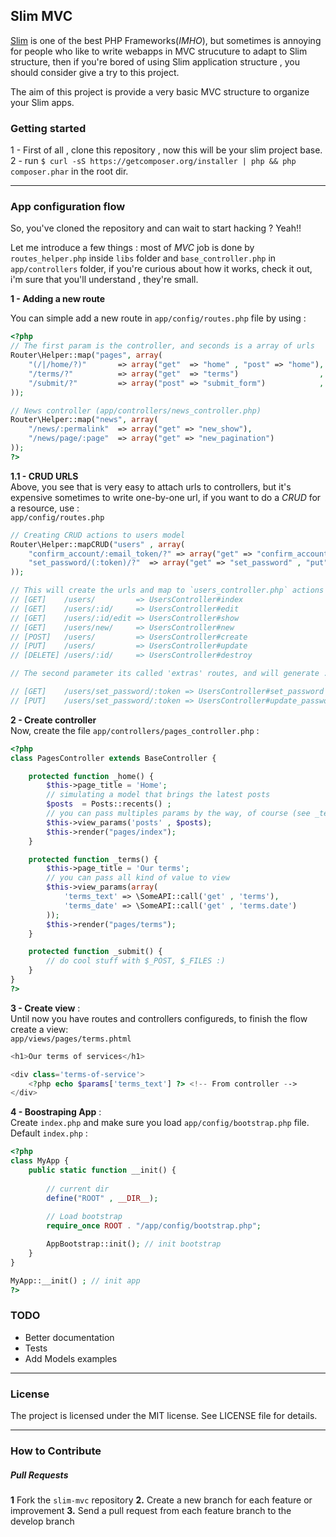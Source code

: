 ## Slim MVC

[Slim](https://github.com/codeguy/Slim) is one of the best PHP Frameworks(*IMHO*), but sometimes is annoying for people who like to write webapps in MVC strucuture to adapt to Slim structure, then if you're  bored of using Slim application structure , you should consider give a try to this project.  

The aim of this project is provide a very basic MVC structure to organize your Slim apps.


### Getting started

1 - First of all , clone this repository , now this will be your slim project base.     
2 - run `$ curl -sS https://getcomposer.org/installer | php && php composer.phar` in the root dir.

---
### App configuration flow

So, you've cloned the repository and can wait to start hacking ? Yeah!! 

Let me introduce a few things : most of *MVC* job is done by `routes_helper.php` inside `libs` folder and `base_controller.php` in `app/controllers` folder, if you're curious about how it works, check it out, i'm sure that you'll understand , they're small.

**1 - Adding a new route**

You can simple add a new route in `app/config/routes.php` file by using :

```php
<?php
// The first param is the controller, and seconds is a array of urls
Router\Helper::map("pages", array(
	"(/|/home/?)" 		=> array("get" 	=> "home" , "post" => "home"),	
	"/terms/?"   		=> array("get" 	=> "terms")					 ,
	"/submit/?"			=> array("post" => "submit_form")		 	 ,
));

// News controller (app/controllers/news_controller.php)
Router\Helper::map("news", array(
    "/news/:permalink"  => array("get" => "new_show"),
    "/news/page/:page"  => array("get" => "new_pagination")
));
?>
```

**1.1 - CRUD URLS**     
Above, you see that is very easy to attach urls to controllers, but it's expensive sometimes to write one-by-one url, if you want to do a *CRUD* for a resource, use :  
`app/config/routes.php`     

```php  
// Creating CRUD actions to users model
Router\Helper::mapCRUD("users" , array(
    "confirm_account/:email_token/?" => array("get" => "confirm_account"),
	"set_password/(:token)/?"  => array("get" => "set_password" , "put" => "update_password")
)); 

// This will create the urls and map to `users_controller.php` actions :
// [GET]    /users/         => UsersController#index
// [GET]    /users/:id/     => UsersController#edit
// [GET]    /users/:id/edit => UsersController#show
// [GET]    /users/new/     => UsersController#new
// [POST]   /users/         => UsersController#create
// [PUT]    /users/         => UsersController#update
// [DELETE] /users/:id/     => UsersController#destroy

// The second parameter its called 'extras' routes, and will generate :

// [GET]    /users/set_password/:token => UsersController#set_password
// [PUT]    /users/set_password/:token => UsersController#update_password
```


**2 - Create controller**   
Now, create the file `app/controllers/pages_controller.php` :

```php
<?php
class PagesController extends BaseController {

	protected function _home() {
		$this->page_title = 'Home';
		// simulating a model that brings the latest posts
		$posts  = Posts::recents() ;
		// you can pass multiples params by the way, of course (see _terms action below)
		$this->view_params('posts' , $posts);
		$this->render("pages/index");
	}

	protected function _terms() {
		$this->page_title = 'Our terms';
		// you can pass all kind of value to view
		$this->view_params(array(
			'terms_text' => \SomeAPI::call('get' , 'terms'),
			'terms_date' => \SomeAPI::call('get' , 'terms.date')
		));
		$this->render("pages/terms");
	}

	protected function _submit() {
		// do cool stuff with $_POST, $_FILES :)
	}
}
?>
```

**3 - Create view** :   
Until now you have routes and controllers configureds, to finish the flow create a view:    
`app/views/pages/terms.phtml`

```php
<h1>Our terms of services</h1>

<div class='terms-of-service'>
	<?php echo $params['terms_text'] ?> <!-- From controller -->
</div>
```

**4 - Boostraping App** :	
Create `index.php` and make sure you load `app/config/bootstrap.php` file. 	
Default `index.php` : 	

```php
<?php 
class MyApp {
	public static function __init() {
		
		// current dir 
		define("ROOT" , __DIR__); 
 		
 		// Load bootstrap
		require_once ROOT . "/app/config/bootstrap.php";

		AppBootstrap::init(); // init bootstrap
	}
}

MyApp::__init() ; // init app
?>
```

### TODO

- Better documentation
- Tests
- Add Models examples

---
### License
The project is licensed under the MIT license. See LICENSE file for details.

---
### How to Contribute

##### Pull Requests

**1** Fork the `slim-mvc` repository
**2.** Create a new branch for each feature or improvement
**3.** Send a pull request from each feature branch to the develop branch